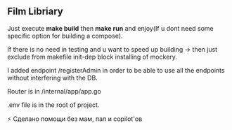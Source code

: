 ## Film Libriary  
Just execute **make build** then **make run** and enjoy(If u dont need some specific option for building a compose).  
  
If there is no need in testing and u want to speed up building -> then just exclude from makefile init-dep block installing of mockery.  
  
I added endpoint /registerAdmin in order to be able to use all the endpoints without interfering with the DB.  
  
Router is in /internal/app/app.go
  
.env file is in the root of project.  
  
⚡ Сделано помощи без мам, пап и copilot'ов  
